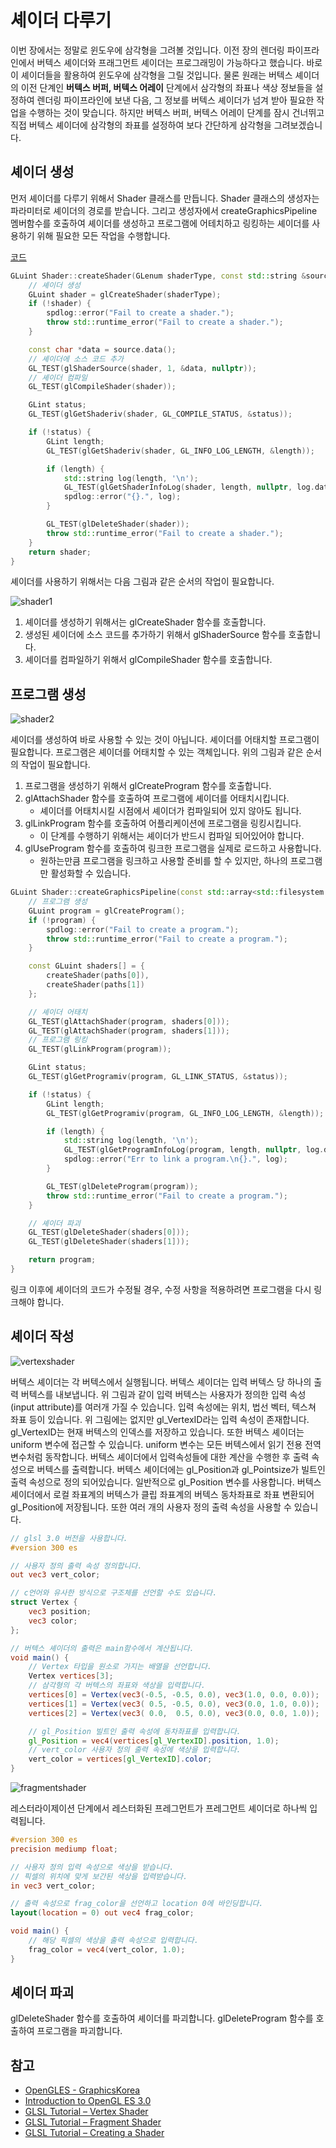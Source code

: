 # 셰이더 다루기
이번 장에서는 정말로 윈도우에 삼각형을 그려볼 것입니다. 이전 장의 렌더링 파이프라인에서 버텍스 셰이더와 프래그먼트 셰이더는 프로그래밍이 가능하다고 했습니다. 바로 이 셰이더들을 활용하여 윈도우에 삼각형을 그릴 것입니다. 물론 원래는 버텍스 셰이더의 이전 단계인 **버텍스 버퍼, 버텍스 어레이** 단계에서 삼각형의 좌표나 색상 정보들을 설정하여 렌더링 파이프라인에 보낸 다음, 그 정보를 버텍스 셰이더가 넘겨 받아 필요한 작업을 수행하는 것이 맞습니다. 하지만 버텍스 버퍼, 버텍스 어레이 단계를 잠시 건너뛰고 직접 버텍스 셰이더에 삼각형의 좌표를 설정하여 보다 간단하게 삼각형을 그려보겠습니다.

## 셰이더 생성
먼저 셰이더를 다루기 위해서 Shader 클래스를 만듭니다.
Shader 클래스의 생성자는 파라미터로 셰이더의 경로를 받습니다. 그리고 생성자에서 createGraphicsPipeline 멤버함수를 호출하여 셰이더를 생성하고 프로그램에 어테치하고 링킹하는 셰이더를 사용하기 위해 필요한 모든 작업을 수행합니다.

[코드](https://github.com/sejinpark12/SCOP/blob/main/Base/src/Shader.cpp)
```cpp
GLuint Shader::createShader(GLenum shaderType, const std::string &source) {
    // 셰이더 생성 
    GLuint shader = glCreateShader(shaderType);
    if (!shader) {
        spdlog::error("Fail to create a shader.");
        throw std::runtime_error("Fail to create a shader.");
    }

    const char *data = source.data();
    // 셰이더에 소스 코드 추가
    GL_TEST(glShaderSource(shader, 1, &data, nullptr));
    // 셰이더 컴파일
    GL_TEST(glCompileShader(shader));

    GLint status;
    GL_TEST(glGetShaderiv(shader, GL_COMPILE_STATUS, &status));

    if (!status) {
        GLint length;
        GL_TEST(glGetShaderiv(shader, GL_INFO_LOG_LENGTH, &length));

        if (length) {
            std::string log(length, '\n');
            GL_TEST(glGetShaderInfoLog(shader, length, nullptr, log.data()));
            spdlog::error("{}.", log);
        }

        GL_TEST(glDeleteShader(shader));
        throw std::runtime_error("Fail to create a shader.");
    }
    return shader;
}
```
셰이더를 사용하기 위해서는 다음 그림과 같은 순서의 작업이 필요합니다.

![shader1](https://github.com/sejinpark12/Lighthouse3d_GLSL_Tutorial_Kor/blob/main/images/10_creating_a_shader/10_creating_a_shader_kor.png?raw=true)

1. 셰이더를 생성하기 위해서는 glCreateShader 함수를 호출합니다. 
2. 생성된 셰이더에 소스 코드를 추가하기 위해서 glShaderSource 함수를 호출합니다.
3. 셰이더를 컴파일하기 위해서 glCompileShader 함수를 호출합니다.

## 프로그램 생성
![shader2](https://github.com/sejinpark12/Lighthouse3d_GLSL_Tutorial_Kor/blob/main/images/11_creating_a_program/11_creating_a_program_kor.png?raw=true)

셰이더를 생성하여 바로 사용할 수 있는 것이 아닙니다. 셰이더를 어태치할 프로그램이 필요합니다. 프로그램은 셰이더를 어태치할 수 있는 객체입니다. 위의 그림과 같은 순서의 작업이 필요합니다.

1. 프로그램을 생성하기 위해서 glCreateProgram 함수를 호출합니다.
2. glAttachShader 함수를 호출하여 프로그램에 셰이더를 어태치시킵니다.
   - 셰이더를 어태치시킬 시점에서 셰이더가 컴파일되어 있지 않아도 됩니다.
3. glLinkProgram 함수를 호출하여 어플리케이션에 프로그램을 링킹시킵니다.
   - 이 단계를 수행하기 위해서는 셰이더가 반드시 컴파일 되어있어야 합니다.
4. glUseProgram 함수를 호출하여 링크한 프로그램을 실제로 로드하고 사용합니다.
   - 원하는만큼 프로그램을 링크하고 사용할 준비를 할 수 있지만, 하나의 프로그램만 활성화할 수 있습니다.

```cpp
GLuint Shader::createGraphicsPipeline(const std::array<std::filesystem::path, 2> &paths) {
    // 프로그램 생성
    GLuint program = glCreateProgram();
    if (!program) {
        spdlog::error("Fail to create a program.");
        throw std::runtime_error("Fail to create a program.");
    }

    const GLuint shaders[] = {
        createShader(paths[0]),
        createShader(paths[1])
    };

    // 셰이더 어태치
    GL_TEST(glAttachShader(program, shaders[0]));
    GL_TEST(glAttachShader(program, shaders[1]));
    // 프로그램 링킹
    GL_TEST(glLinkProgram(program));

    GLint status;
    GL_TEST(glGetProgramiv(program, GL_LINK_STATUS, &status));

    if (!status) {
        GLint length;
        GL_TEST(glGetProgramiv(program, GL_INFO_LOG_LENGTH, &length));

        if (length) {
            std::string log(length, '\n');
            GL_TEST(glGetProgramInfoLog(program, length, nullptr, log.data()));
            spdlog::error("Err to link a program.\n{}.", log);
        }

        GL_TEST(glDeleteProgram(program));
        throw std::runtime_error("Fail to create a program.");
    }

    // 셰이더 파괴
    GL_TEST(glDeleteShader(shaders[0]));
    GL_TEST(glDeleteShader(shaders[1]));

    return program;
}
```

링크 이후에 셰이더의 코드가 수정될 경우, 수정 사항을 적용하려면 프로그램을 다시 링크해야 합니다.

## 셰이더 작성
![vertexshader](/blog/images/vertex_shader.jpeg)

버텍스 셰이더는 각 버텍스에서 실행됩니다. 버텍스 셰이더는 입력 버텍스 당 하나의 출력 버텍스를 내보냅니다. 위 그림과 같이 입력 버텍스는 사용자가 정의한 입력 속성(input attribute)를 여러개 가질 수 있습니다. 입력 속성에는 위치, 법선 벡터, 텍스쳐 좌표 등이 있습니다. 위 그림에는 없지만 gl_VertexID라는 입력 속성이 존재합니다. gl_VertexID는 현재 버텍스의 인덱스를 저장하고 있습니다. 또한 버텍스 셰이더는 uniform 변수에 접근할 수 있습니다. uniform 변수는 모든 버텍스에서 읽기 전용 전역변수처럼 동작합니다.
버텍스 셰이더에서 입력속성들에 대한 계산을 수행한 후 출력 속성으로 버텍스를 출력합니다. 버텍스 셰이더에는 gl_Position과 gl_Pointsize가 빌트인 출력 속성으로 정의 되어있습니다. 일반적으로 gl_Position 변수를 사용합니다. 버텍스 셰이더에서 로컬 좌표계의 버텍스가 클립 좌표계의 버텍스 동차좌표로 좌표 변환되어 gl_Position에 저장됩니다. 또한 여러 개의 사용자 정의 출력 속성을 사용할 수 있습니다.

```glsl
// glsl 3.0 버전을 사용합니다.
#version 300 es

// 사용자 정의 출력 속성 정의합니다.
out vec3 vert_color;

// c언어와 유사한 방식으로 구조체를 선언할 수도 있습니다.
struct Vertex {
    vec3 position;
    vec3 color;
};

// 버텍스 셰이더의 출력은 main함수에서 계산됩니다.
void main() {
    // Vertex 타입을 원소로 가지는 배열을 선언합니다.
    Vertex vertices[3];
    // 삼각형의 각 버텍스의 좌표와 색상을 입력합니다.
    vertices[0] = Vertex(vec3(-0.5, -0.5, 0.0), vec3(1.0, 0.0, 0.0));
    vertices[1] = Vertex(vec3( 0.5, -0.5, 0.0), vec3(0.0, 1.0, 0.0));
    vertices[2] = Vertex(vec3( 0.0,  0.5, 0.0), vec3(0.0, 0.0, 1.0));

    // gl_Position 빌트인 출력 속성에 동차좌표를 입력합니다.
    gl_Position = vec4(vertices[gl_VertexID].position, 1.0);
    // vert_color 사용자 정의 출력 속성에 색상을 입력합니다.
    vert_color = vertices[gl_VertexID].color;
}
```

![fragmentshader](/blog/images/fragment_shader.jpeg)

레스터라이제이션 단계에서 레스터화된 프레그먼트가 프레그먼트 셰이더로 하나씩 입력됩니다. 

```glsl
#version 300 es
precision mediump float;

// 사용자 정의 입력 속성으로 색상을 받습니다.
// 픽셀의 위치에 맞게 보간된 색상을 입력받습니다.
in vec3 vert_color;

// 출력 속성으로 frag_color을 선언하고 location 0에 바인딩합니다.
layout(location = 0) out vec4 frag_color;

void main() {
    // 해당 픽셀의 색상을 출력 속성으로 입력합니다.
    frag_color = vec4(vert_color, 1.0);
}
```

## 셰이더 파괴

glDeleteShader 함수를 호출하여 셰이더를 파괴합니다.
glDeleteProgram 함수를 호출하여 프로그램을 파괴합니다.


## 참고
- [OpenGLES - GraphicsKorea](https://github.com/GraphicsKorea/OpenGLES)
- [Introduction to OpenGL ES 3.0](https://www.informit.com/articles/article.aspx?p=2181697)
- [GLSL Tutorial – Vertex Shader](http://www.lighthouse3d.com/tutorials/glsl-tutorial/vertex-shader/)
- [GLSL Tutorial – Fragment Shader](http://www.lighthouse3d.com/tutorials/glsl-tutorial/fragment-shader/)
- [GLSL Tutorial – Creating a Shader](http://www.lighthouse3d.com/tutorials/glsl-tutorial/creating-a-shader/)
